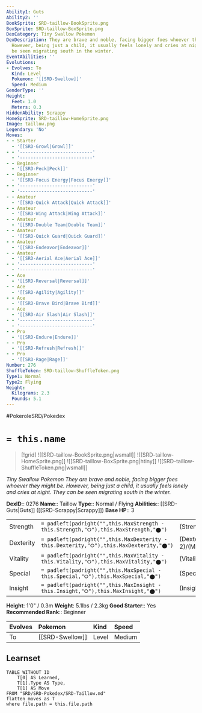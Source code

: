 ```yaml
---
Ability1: Guts
Ability2: ''
BookSprite: SRD-taillow-BookSprite.png
BoxSprite: SRD-taillow-BoxSprite.png
DexCategory: Tiny Swallow Pokemon
DexDescription: They are brave and noble, facing bigger foes whoever they might be.
  However, being just a child, it usually feels lonely and cries at night. They can
  be seen migrating south in the winter.
EventAbilities: ''
Evolutions:
- Evolves: To
  Kind: Level
  Pokemon: '[[SRD-Swellow]]'
  Speed: Medium
GenderType: ''
Height:
  Feet: 1.0
  Meters: 0.3
HiddenAbility: Scrappy
HomeSprite: SRD-taillow-HomeSprite.png
Image: taillow.png
Legendary: 'No'
Moves:
- - Starter
  - '[[SRD-Growl|Growl]]'
- - '---------------------------'
  - '---------------------------'
- - Beginner
  - '[[SRD-Peck|Peck]]'
- - Beginner
  - '[[SRD-Focus Energy|Focus Energy]]'
- - '---------------------------'
  - '---------------------------'
- - Amateur
  - '[[SRD-Quick Attack|Quick Attack]]'
- - Amateur
  - '[[SRD-Wing Attack|Wing Attack]]'
- - Amateur
  - '[[SRD-Double Team|Double Team]]'
- - Amateur
  - '[[SRD-Quick Guard|Quick Guard]]'
- - Amateur
  - '[[SRD-Endeavor|Endeavor]]'
- - Amateur
  - '[[SRD-Aerial Ace|Aerial Ace]]'
- - '---------------------------'
  - '---------------------------'
- - Ace
  - '[[SRD-Reversal|Reversal]]'
- - Ace
  - '[[SRD-Agility|Agility]]'
- - Ace
  - '[[SRD-Brave Bird|Brave Bird]]'
- - Ace
  - '[[SRD-Air Slash|Air Slash]]'
- - '---------------------------'
  - '---------------------------'
- - Pro
  - '[[SRD-Endure|Endure]]'
- - Pro
  - '[[SRD-Refresh|Refresh]]'
- - Pro
  - '[[SRD-Rage|Rage]]'
Number: 276
ShuffleToken: SRD-taillow-ShuffleToken.png
Type1: Normal
Type2: Flying
Weight:
  Kilograms: 2.3
  Pounds: 5.1
---
```


#PokeroleSRD/Pokedex

# `= this.name`

> [!grid]
> ![[SRD-taillow-BookSprite.png|wsmall]]
> ![[SRD-taillow-HomeSprite.png]]
> ![[SRD-taillow-BoxSprite.png|htiny]]
> ![[SRD-taillow-ShuffleToken.png|wsmall]]


*Tiny Swallow Pokemon*
*They are brave and noble, facing bigger foes whoever they might be. However, being just a child, it usually feels lonely and cries at night. They can be seen migrating south in the winter.*

**DexID**:: 0276
**Name**:: Taillow
**Type**:: Normal / Flying
**Abilities**:: [[SRD-Guts|Guts]] ([[SRD-Scrappy|Scrappy]])
**Base HP**:: 3

|           |                                                                                        |                                          |
| --------- | -------------------------------------------------------------------------------------- | ---------------------------------------- |
| Strength  | `= padleft(padright("",this.MaxStrength - this.Strength,"⭘"),this.MaxStrength,"⬤")`    | (Strength::2)/(MaxStrength::4)   |
| Dexterity | `= padleft(padright("",this.MaxDexterity - this.Dexterity,"⭘"),this.MaxDexterity,"⬤")` | (Dexterity:: 2)/(MaxDexterity::5) |
| Vitality  | `= padleft(padright("",this.MaxVitality - this.Vitality,"⭘"),this.MaxVitality,"⬤")`    | (Vitality::1)/(MaxVitality::3)   |
| Special   | `= padleft(padright("",this.MaxSpecial - this.Special,"⭘"),this.MaxSpecial,"⬤")`       | (Special::1)/(MaxSpecial::3)     |
| Insight   | `= padleft(padright("",this.MaxInsight - this.Insight,"⭘"),this.MaxInsight,"⬤")`       | (Insight::1)/(MaxInsight::3)     |

**Height**: 1'0" / 0.3m
**Weight**: 5.1lbs / 2.3kg
**Good Starter**:: Yes
**Recommended Rank**:: Beginner

| Evolves   | Pokemon         | Kind   | Speed   |
|:----------|:----------------|:-------|:--------|
| To        | [[SRD-Swellow]] | Level  | Medium  |

## Learnset

```dataview
TABLE WITHOUT ID
    T[0] AS Learned,
    T[1].Type AS Type,
    T[1] AS Move
FROM "SRD/SRD-Pokedex/SRD-Taillow.md"
flatten moves as T
where file.path = this.file.path
```
